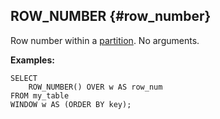 ## ROW_NUMBER {#row_number}

Row number within a [partition](../../../syntax/window.md#partition). No arguments.

**Examples:**

```yql
SELECT
    ROW_NUMBER() OVER w AS row_num
FROM my_table
WINDOW w AS (ORDER BY key);
```
